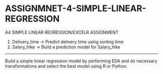 # ASSIGNMNET-4-SIMPLE-LINEAR-REGRESSION
A4 SIMPLE LINEAR REGRESSION/EXCELR ASSIGNMENT

1) Delivery_time -> Predict delivery time using sorting time 
2) Salary_hike -> Build a prediction model for Salary_hike

------------------------------------------------------------

Build a simple linear regression model by performing EDA and do necessary transformations and select the best model using R or Python.

